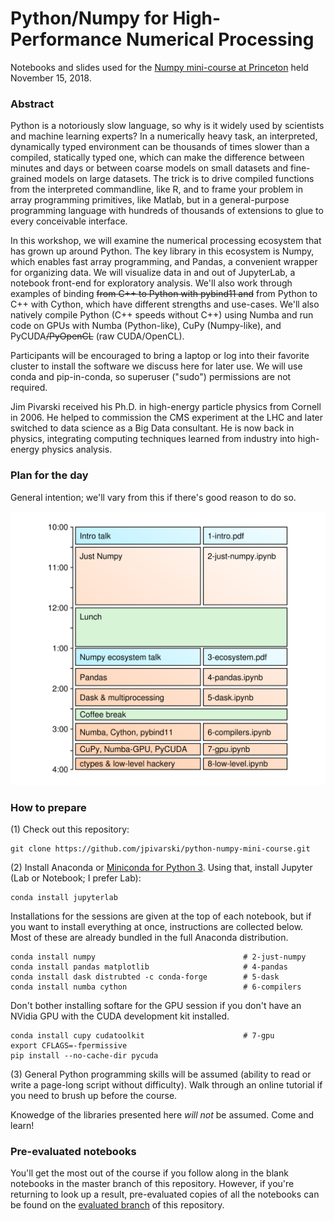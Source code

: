 # Python/Numpy for High-Performance Numerical Processing

Notebooks and slides used for the [Numpy mini-course at Princeton](https://researchcomputing.princeton.edu/events/pythonnumpy-high-performance-numerical-processing) held November 15, 2018.

### Abstract

Python is a notoriously slow language, so why is it widely used by scientists and machine learning experts? In a numerically heavy task, an interpreted, dynamically typed environment can be thousands of times slower than a compiled, statically typed one, which can make the difference between minutes and days or between coarse models on small datasets and fine-grained models on large datasets. The trick is to drive compiled functions from the interpreted commandline, like R, and to frame your problem in array programming primitives, like Matlab, but in a general-purpose programming language with hundreds of thousands of extensions to glue to every conceivable interface.

In this workshop, we will examine the numerical processing ecosystem that has grown up around Python. The key library in this ecosystem is Numpy, which enables fast array programming, and Pandas, a convenient wrapper for organizing data. We will visualize data in and out of JupyterLab, a notebook front-end for exploratory analysis. We'll also work through examples of binding ~~from C++ to Python with pybind11 and~~ from Python to C++ with Cython, which have different strengths and use-cases. We'll also natively compile Python (C++ speeds without C++) using Numba and run code on GPUs with Numba (Python-like), CuPy (Numpy-like), and PyCUDA~~/PyOpenCL~~ (raw CUDA/OpenCL).

Participants will be encouraged to bring a laptop or log into their favorite cluster to install the software we discuss here for later use. We will use conda and pip-in-conda, so superuser ("sudo") permissions are not required.

Jim Pivarski received his Ph.D. in high-energy particle physics from Cornell in 2006. He helped to commission the CMS experiment at the LHC and later switched to data science as a Big Data consultant. He is now back in physics, integrating computing techniques learned from industry into high-energy physics analysis.

### Plan for the day

General intention; we'll vary from this if there's good reason to do so.

![](img/plan-for-the-day.png)

### How to prepare

(1) Check out this repository:

```
git clone https://github.com/jpivarski/python-numpy-mini-course.git
```

(2) Install Anaconda or [Miniconda for Python 3](https://conda.io/miniconda.html). Using that, install Jupyter (Lab or Notebook; I prefer Lab):

```
conda install jupyterlab
```

Installations for the sessions are given at the top of each notebook, but if you want to install everything at once, instructions are collected below. Most of these are already bundled in the full Anaconda distribution.

```
conda install numpy                                 # 2-just-numpy
conda install pandas matplotlib                     # 4-pandas
conda install dask distrubted -c conda-forge        # 5-dask
conda install numba cython                          # 6-compilers
```

Don't bother installing softare for the GPU session if you don't have an NVidia GPU with the CUDA development kit installed.

```
conda install cupy cudatoolkit                      # 7-gpu
export CFLAGS=-fpermissive
pip install --no-cache-dir pycuda
```

(3) General Python programming skills will be assumed (ability to read or write a page-long script without difficulty). Walk through an online tutorial if you need to brush up before the course.

Knowedge of the libraries presented here _will not_ be assumed. Come and learn!

### Pre-evaluated notebooks

You'll get the most out of the course if you follow along in the blank notebooks in the master branch of this repository. However, if you're returning to look up a result, pre-evaluated copies of all the notebooks can be found on the [evaluated branch](https://github.com/jpivarski/python-numpy-mini-course/tree/evaluated) of this repository.
